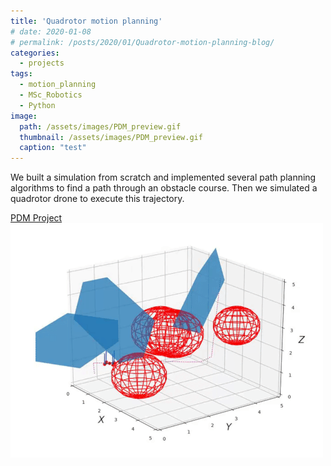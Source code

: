 ```yaml
---
title: 'Quadrotor motion planning'
# date: 2020-01-08
# permalink: /posts/2020/01/Quadrotor-motion-planning-blog/
categories:
  - projects
tags:
  - motion_planning
  - MSc_Robotics
  - Python
image: 
  path: /assets/images/PDM_preview.gif
  thumbnail: /assets/images/PDM_preview.gif
  caption: "test"
---
```


We built a simulation from scratch and implemented several path planning algorithms to find a path through an obstacle course. Then we simulated a quadrotor drone to execute this trajectory.

[PDM Project](https://github.com/h0uter/PDM-project)
![PDM Preview](images/PDM_preview.gif)
